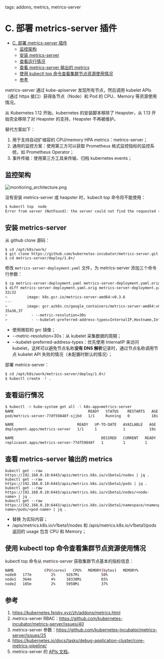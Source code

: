 tags: addons, metrics, metrics-server

# C. 部署 metrics-server 插件
<!-- TOC -->

- [C. 部署 metrics-server 插件](#c-部署-metrics-server-插件)
    - [监控架构](#监控架构)
    - [安装 metrics-server](#安装-metrics-server)
    - [查看运行情况](#查看运行情况)
    - [查看 metrics-server 输出的 metrics](#查看-metrics-server-输出的-metrics)
    - [使用 kubectl top 命令查看集群节点资源使用情况](#使用-kubectl-top-命令查看集群节点资源使用情况)
    - [参考](#参考)

<!-- /TOC -->

metrics-server 通过 kube-apiserver 发现所有节点，然后调用 kubelet APIs（通过 https 接口）获得各节点（Node）和 Pod 的 CPU、Memory 等资源使用情况。

从 Kubernetes 1.12 开始，kubernetes 的安装脚本移除了 Heapster，从 1.13 开始完全移除了对 Heapster 的支持，Heapster 不再被维护。

替代方案如下：

1. 用于支持自动扩缩容的 CPU/memory HPA metrics：metrics-server；
2. 通用的监控方案：使用第三方可以获取 Prometheus 格式监控指标的监控系统，如 Prometheus Operator；
3. 事件传输：使用第三方工具来传输、归档 kubernetes events；


## 监控架构

![monitoring_architecture.png](images/monitoring_architecture.png)

没有安装 metrics-server 或 heapster 时，kubeclt top 命令将不能使用：

``` bash
$ kubectl top  node
Error from server (NotFound): the server could not find the requested resource (get services http:heapster:)
```

## 安装 metrics-server

从 github clone 源码：

``` 
$ cd /opt/k8s/work/
$ git clone https://github.com/kubernetes-incubator/metrics-server.git
$ cd metrics-server/deploy/1.8+/
```

修改 `metrics-server-deployment.yaml` 文件，为 metrics-server 添加三个命令行参数：

``` bash
$ cp metrics-server-deployment.yaml metrics-server-deployment.yaml.orig
$ diff metrics-server-deployment.yaml.orig metrics-server-deployment.yaml
32c32
<         image: k8s.gcr.io/metrics-server-amd64:v0.3.6
---
>         image: gcr.azk8s.cn/google_containers/metrics-server-amd64:v0.3.6
35a36,37
>           - --metric-resolution=30s
>           - --kubelet-preferred-address-types=InternalIP,Hostname,InternalDNS,ExternalDNS,ExternalIP
```
+ 使用微软的 grc 镜像；
+ --metric-resolution=30s：从 kubelet 采集数据的周期；
+ --kubelet-preferred-address-types：优先使用 InternalIP 来访问 kubelet，这样可以避免节点名称**没有 DNS 解析**记录时，通过节点名称调用节点 kubelet API 失败的情况（未配置时默认的情况）；

部署 metrics-server：

``` bash
$ cd /opt/k8s/work/metrics-server/deploy/1.8+/
$ kubectl create -f .
```

## 查看运行情况

``` bash
$ kubectl -n kube-system get all -l k8s-app=metrics-server
NAME                                  READY   STATUS    RESTARTS   AGE
pod/metrics-server-77df59848f-sjjbd   1/1     Running   0          18s

NAME                             READY   UP-TO-DATE   AVAILABLE   AGE
deployment.apps/metrics-server   1/1     1            1           19s

NAME                                        DESIRED   CURRENT   READY   AGE
replicaset.apps/metrics-server-77df59848f   1         1         1       19s
```

## 查看 metrics-server 输出的 metrics

```
kubectl get --raw https://192.168.0.10:6443/apis/metrics.k8s.io/v1beta1/nodes | jq .
kubectl get --raw https://192.168.0.10:6443/apis/metrics.k8s.io/v1beta1/pods | jq .
kubectl get --raw https://192.168.0.10:6443/apis/metrics.k8s.io/v1beta1/nodes/<node-name> | jq .
kubectl get --raw https://192.168.0.10:6443/apis/metrics.k8s.io/v1beta1/namespace/<namespace-name>/pods/<pod-name> | jq .
```
+ 替换 <xxx> 为实际内容；
+ /apis/metrics.k8s.io/v1beta1/nodes 和 /apis/metrics.k8s.io/v1beta1/pods 返回的 usage 包含 CPU 和 Memory；

## 使用 kubectl top 命令查看集群节点资源使用情况

kubectl top 命令从 metrics-server 获取集群节点基本的指标信息：

``` bash
NAME              CPU(cores)   CPU%   MEMORY(bytes)   MEMORY%   
node0   177m         2%     9267Mi          58%       
node1   364m         4%     10338Mi         65%       
node2   185m         2%     5950Mi          37%   
```

## 参考

1. https://kubernetes.feisky.xyz/zh/addons/metrics.html
2. metrics-server RBAC：https://github.com/kubernetes-incubator/metrics-server/issues/40
3. metrics-server 参数：https://github.com/kubernetes-incubator/metrics-server/issues/25
4. https://kubernetes.io/docs/tasks/debug-application-cluster/core-metrics-pipeline/
5. metrics-server 的 [APIs 文档](https://github.com/kubernetes/community/blob/master/contributors/design-proposals/instrumentation/resource-metrics-api.md)。